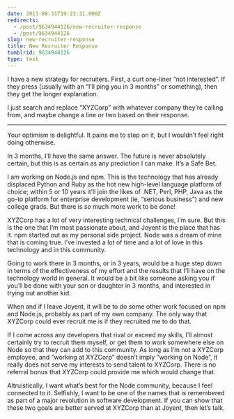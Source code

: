 ```yaml
---
date: 2011-08-31T19:23:31.000Z
redirects:
  - /post/9634944126/new-recruiter-response
  - /post/9634944126
slug: new-recruiter-response
title: New Recruiter Response
tumblrid: 9634944126
type: text
---
```

<p>I have a new strategy for recruiters.  First, a curt one-liner &ldquo;not
interested&rdquo;.  If they press (usually with an &ldquo;I&rsquo;ll ping you in 3 months&rdquo;
or something), then they get the longer explanation.</p>

<p>I just search and replace &ldquo;XYZCorp&rdquo; with whatever company they&rsquo;re
calling from, and maybe change a line or two based on their response.</p>

<hr><p>Your optimism is delightful.  It pains me to step on it, but I
wouldn&rsquo;t feel right doing otherwise.</p>

<p>In 3 months, I&rsquo;ll have the same answer.  The future is never
absolutely certain, but this is as certain as any prediction I can
make.  It&rsquo;s a Safe Bet.</p>

<p>I am working on Node.js and npm.  This is the technology that has
already displaced Python and Ruby as the hot new high-level language
platform of choice; within 5 or 10 years it&rsquo;ll join the likes of .NET,
Perl, PHP, Java as the go-to platform for enterprise development (ie,
&ldquo;serious business&rdquo;) and new college grads.  But there is <em>so</em> much
more work to be done!</p>

<p>XYZCorp has a lot of very interesting technical challenges, I&rsquo;m sure.
But this is the one that I&rsquo;m most passionate about, and Joyent is the
place that has it.  npm started out as my personal side project.  Node
was a dream of mine that is coming true.  I&rsquo;ve invested a lot of time
and a lot of love in this technology and in this community.</p>

<p>Going to work there in 3 months, or in 3 years, would be a huge step
down in terms of the effectiveness of my effort and the results that
I&rsquo;ll have on the technology world in general.  It would be a bit like
someone asking you if you&rsquo;ll be done with your son or daughter in 3
months, and interested in trying out another kid.</p>

<p>When and if I leave Joyent, it will be to do some other work focused
on npm and Node.js, probably as part of my own company.  The only way
that XYZCorp could ever recruit me is if they recruited me to do that.</p>

<p>If I come across any developers that rival or exceed my skills, I&rsquo;ll
almost certainly try to recruit them myself, or get them to work
somewhere else on Node so that they can add to this community.  As
long as I&rsquo;m not a XYZCorp employee, and &ldquo;working at XYZCorp&rdquo; doesn&rsquo;t
imply &ldquo;working on Node&rdquo;, it really does not serve my interests to send
talent to XYZCorp.  There is no referral bonus that XYZCorp could
provide me which would change that.</p>

<p>Altruistically, I want what&rsquo;s best for the Node community, because I
feel connected to it.  Selfishly, I want to be one of the names that
is remembered as part of a major revolution in software development.
If you can show that these two goals are better served at XYZCorp than
at Joyent, then let&rsquo;s talk.</p>
